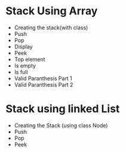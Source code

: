 # Stack Using Array

- Creating the stack(with class)
- Push
- Pop
- Display
- Peek
- Top element
- Is empty
- Is full
- Valid Paranthesis Part 1
- Valid Paranthesis Part 2

# Stack using linked List

- Creating the Stack (using class Node)
- Push
- Pop
- Peek
